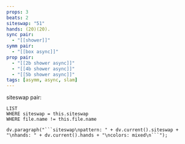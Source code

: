 ```yaml
---
props: 3
beats: 2
siteswap: "51"
hands: (20)(20).
sync pair:
  - "[[shower]]"
symm pair:
  - "[[box async]]"
prop pair:
  - "[[2b shower async]]"
  - "[[4b shower async]]"
  - "[[5b shower async]]"
tags: [asymm, async, slam]
---
```

siteswap pair:
```dataview
LIST
WHERE siteswap = this.siteswap
WHERE file.name != this.file.name
```
```dataviewjs
dv.paragraph("```siteswap\npattern: " + dv.current().siteswap + "\nhands: " + dv.current().hands + "\ncolors: mixed\n```");
```
